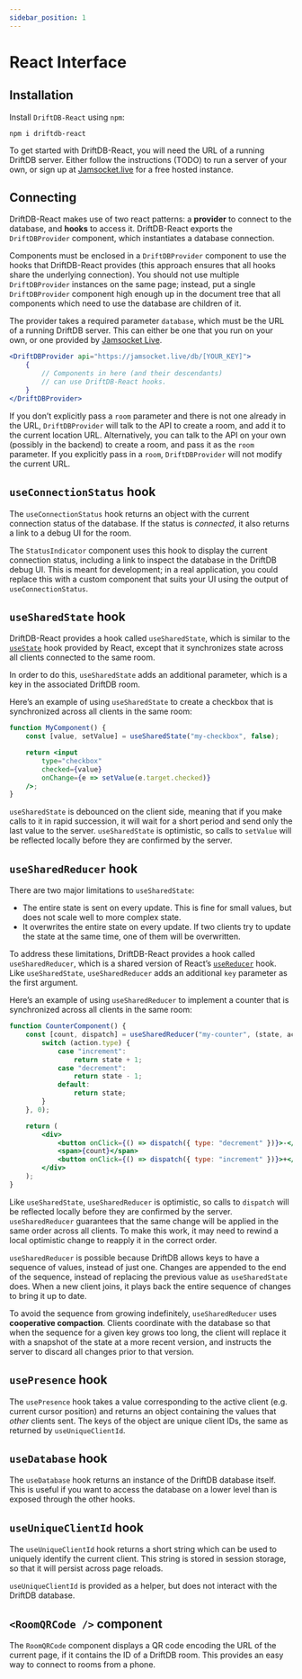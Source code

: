 ```yaml
---
sidebar_position: 1
---
```


# React Interface

## Installation

Install `DriftDB-React` using `npm`:

    npm i driftdb-react

To get started with DriftDB-React, you will need the URL of a running DriftDB server. Either follow the instructions (TODO) to run a server of your own, or sign up at [Jamsocket.live](https://jamsocket.live) for a free hosted instance.

## Connecting

DriftDB-React makes use of two react patterns: a **provider** to connect to the database, and **hooks** to access it. DriftDB-React exports the `DriftDBProvider` component, which instantiates a database connection.

Components must be enclosed in a `DriftDBProvider` component to use the hooks that DriftDB-React provides (this approach ensures that all hooks share the underlying connection). You should not use multiple `DriftDBProvider` instances on the same page; instead, put a single `DriftDBProvider` component high enough up in the document tree that all components which need to use the database are children of it.

The provider takes a required parameter `database`, which must be the URL of a running DriftDB server. This can either be one that you run on your own, or one provided by [Jamsocket Live](https://jamsocket.live).

```jsx
<DriftDBProvider api="https://jamsocket.live/db/[YOUR_KEY]">
    {
        // Components in here (and their descendants)
        // can use DriftDB-React hooks.
    }
</DriftDBProvider>
```

If you don’t explicitly pass a `room` parameter and there is not one already in the URL, `DriftDBProvider` will talk to the API to create a room, and add it to the current location URL. Alternatively, you can talk to the API on your own (possibly in the backend) to create a room, and pass it as the `room` parameter. If you explicitly pass in a `room`, `DriftDBProvider` will not modify the current URL.

## `useConnectionStatus` hook

The `useConnectionStatus` hook returns an object with the current connection status of the database. If the status is *connected*, it also returns a link to a debug UI for the room.

The `StatusIndicator` component uses this hook to display the current connection status, including a link to inspect the database in the DriftDB debug UI. This is meant for development; in a real application, you could replace this with a custom component that suits your UI using the output of `useConnectionStatus`.

## `useSharedState` hook

DriftDB-React provides a hook called `useSharedState`, which is similar to the [`useState`](https://reactjs.org/docs/hooks-state.html) hook provided by React, except that it synchronizes state across all clients connected to the same room.

In order to do this, `useSharedState` adds an additional parameter, which is a key in the associated DriftDB room.

Here’s an example of using `useSharedState` to create a checkbox that is synchronized across all clients in the same room:

```jsx
function MyComponent() {
    const [value, setValue] = useSharedState("my-checkbox", false);

    return <input
        type="checkbox"
        checked={value}
        onChange={e => setValue(e.target.checked)}
    />;
}
```

`useSharedState` is debounced on the client side, meaning that if you make calls to it in rapid succession, it will wait for a short period and send only the last value to the server. `useSharedState` is optimistic, so calls to `setValue` will be reflected locally before they are confirmed by the server.

## `useSharedReducer` hook

There are two major limitations to `useSharedState`:
- The entire state is sent on every update. This is fine for small values, but does not scale well to more complex state.
- It overwrites the entire state on every update. If two clients try to update the state at the same time, one of them will be overwritten.

To address these limitations, DriftDB-React provides a hook called `useSharedReducer`, which is a shared version of React’s [`useReducer`](https://reactjs.org/docs/hooks-reference.html#usereducer) hook. Like `useSharedState`, `useSharedReducer` adds an additional `key` parameter as the first argument.

Here’s an example of using `useSharedReducer` to implement a counter that is synchronized across all clients in the same room:

```jsx
function CounterComponent() {
    const [count, dispatch] = useSharedReducer("my-counter", (state, action) => {
        switch (action.type) {
            case "increment":
                return state + 1;
            case "decrement":
                return state - 1;
            default:
                return state;
        }
    }, 0);

    return (
        <div>
            <button onClick={() => dispatch({ type: "decrement" })}>-</button>
            <span>{count}</span>
            <button onClick={() => dispatch({ type: "increment" })}>+</button>
        </div>
    );
}
```

Like `useSharedState`, `useSharedReducer` is optimistic, so calls to `dispatch` will be reflected locally before they are confirmed by the server. `useSharedReducer` guarantees that the same change will be applied in the same order across all clients. To make this work, it may need to rewind a local optimistic change to reapply it in the correct order.

`useSharedReducer` is possible because DriftDB allows keys to have a sequence of values, instead of just one. Changes are appended to the end of the sequence, instead of replacing the previous value as `useSharedState` does. When a new client joins, it plays back the entire sequence of changes to bring it up to date.

To avoid the sequence from growing indefinitely, `useSharedReducer` uses **cooperative compaction**. Clients coordinate with the database so that when the sequence for a given key grows too long, the client will replace it with a snapshot of the state at a more recent version, and instructs the server to discard all changes prior to that version.

## `usePresence` hook

The `usePresence` hook takes a value corresponding to the active client (e.g. current cursor position) and returns an object containing the values that _other_ clients sent. The keys of the object are unique client IDs, the same as returned by `useUniqueClientId`.

## `useDatabase` hook

The `useDatabase` hook returns an instance of the DriftDB database itself. This is useful if you want to access the database on a lower level than is exposed through the other hooks.

## `useUniqueClientId` hook

The `useUniqueClientId` hook returns a short string which can be used to uniquely identify the current client. This string is stored in session storage, so that it will persist across page reloads.

`useUniqueClientId` is provided as a helper, but does not interact with the DriftDB database.

## `<RoomQRCode />` component

The `RoomQRCode` component displays a QR code encoding the URL of the current page, if it contains the ID of a DriftDB room. This provides an easy way to connect to rooms from a phone.
